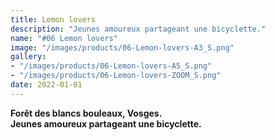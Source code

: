 ```yaml
---
title: Lemon lovers
description: "Jeunes amoureux partageant une bicyclette."
name: "#06 Lemon lovers"
image: "/images/products/06-Lemon-lovers-A3_S.png"
gallery:
- "/images/products/06-Lemon-lovers-A5_S.png"
- "/images/products/06-Lemon-lovers-ZOOM_S.png"
date: 2022-01-01
---
```

**Forêt des blancs bouleaux, Vosges.**  
**Jeunes amoureux partageant une bicyclette.**
